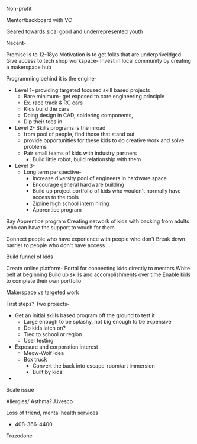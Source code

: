 Non-profit

Mentor/backboard with VC

Geared towards sical good and underrepresented youth

Nacent- 

Premise is to 
12-18yo
Motivation is to get folks that are underpriveldged
Give access to tech shop workspace-
Invest in local community by creating a makerspace hub

Programming behind it is the engine-
* Level 1- providing targeted focused skill based projects
	* Bare minimum- get exposed to core engineering principle
	* Ex. race track & RC cars
	* Kids build the cars
	* Doing design in CAD, soldering components,
	* Dip their toes in
* Level 2- Skills programs is the inroad
	* from pool of people, find those that stand out
	* provide opportunities for these kids to do creative work and solve problems
	* Pair small teams of kids with industry partners
		* Build little robot, build relationship with them
* Level 3- 
	* Long term perspective- 
		* Increase diversity pool of engineers in hardware space
		* Encourage general hardware building
		* Build up project portfolio of kids who wouldn't normally have access to the tools 
		* Zipline high school intern hiring
		* Apprentice program 

Bay Apprentice program 
	Creating network of kids with backing from adults who can have the support to vouch for them 


Connect people who have experience with people who don't
Break down barrier to people who don't have access 

Build funnel of kids

Create online platform- 
	Portal for connecting kids directly to mentors
	White belt at beginning
		Build up skills and accomplishments over time
		Enable kids to complete their own portfolio 
		
Makerspace vs targeted work 

First steps?
Two projects- 
* Get an initial skills based program off the ground to test it
	* Large enough to be splashy, not big enough to be expensive
	* Do kids latch on?
	* Tied to school or region
	* User testing
* Exposure and corporation interest
	* Meow-Wolf idea
	* Box truck
		* Convert the back into escape-room/art immersion
		* Built by kids!
* 

Scale issue

Allergies/ Asthma?
Alvesco 

Loss of friend, mental health services

- 408-366-4400

Trazodone

 


